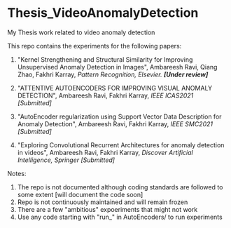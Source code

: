 # Thesis_VideoAnomalyDetection
My Thesis work related to video anomaly detection

This repo contains the experiments for the following papers:

1. "Kernel Strengthening and Structural Similarity for Improving Unsupervised Anomaly Detection in Images", Ambareesh Ravi, Qiang Zhao, Fakhri Karray, _Pattern Recognition, Elsevier. **[Under review]**_

2. "ATTENTIVE AUTOENCODERS FOR IMPROVING VISUAL ANOMALY DETECTION", Ambareesh Ravi, Fakhri Karray, _IEEE ICAS2021 [Submitted]_

3. "AutoEncoder regularization using Support Vector Data Description for Anomaly Detection", Ambareesh Ravi, Fakhri Karray, _IEEE SMC2021 [Submitted]_

4. "Exploring Convolutional Recurrent Architectures for anomaly detection in videos", Ambareesh Ravi, Fakhri Karray, _Discover Artificial Intelligence, Springer [Submitted]_


Notes:
1. The repo is not documented although coding standards are followed to some extent [will document the code soon]
2. Repo is not continuously maintained and will remain frozen
3. There are a few "ambitious" expoeriments that might not work
4. Use any code starting with "run_" in AutoEncoders/ to run experiments
